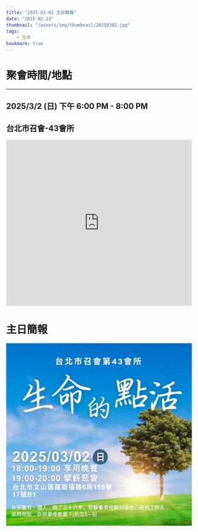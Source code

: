 ```yaml
---
title: "2025-03-02 主日簡報"
date: "2025-02-23"
thumbnail: "/assets/img/thumbnail/20250302.jpg"
tags:
    - 生命
bookmark: true
---
```


# 聚會時間/地點
___

## 2025/3/2 (日) 下午 6:00 PM - 8:00 PM

## 台北市召會-43會所
<iframe src="https://www.google.com/maps/embed?pb=!1m18!1m12!1m3!1d1861.018064677444!2d121.54127558199755!3d24.99750156997027!2m3!1f0!2f0!3f0!3m2!1i1024!2i768!4f13.1!3m3!1m2!1s0x3442aa037a04bf63%3A0xca07e92f33867207!2z5Y-w5YyX5biC5Y-s5pyD56ys5Zub5Y2B5LiJ6IGa5pyD5omA!5e0!3m2!1szh-TW!2stw!4v1729835929402!5m2!1szh-TW!2stw" width="100%" height="450" style="border:0;" allowfullscreen="" loading="lazy" referrerpolicy="no-referrer-when-downgrade"></iframe>

# 主日簡報

<img src="/assets/img/thumbnail/20250302.jpg" alt="生命的點活" style="box-shadow: 5px 5px 10px \#888;">
